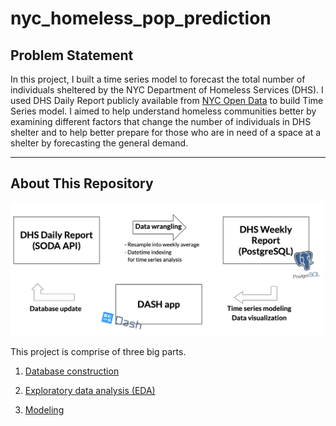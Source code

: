 # nyc_homeless_pop_prediction

## Problem Statement

In this project, I built a time series model to forecast the total number of individuals sheltered by the NYC Department of Homeless Services (DHS). I used DHS Daily Report publicly available from [NYC Open Data](https://opendata.cityofnewyork.us) to build Time Series model. I aimed to help understand homeless communities better by examining different factors that change the number of individuals in DHS shelter and to help better prepare for those who are in need of a space at a shelter by forecasting the general demand.

---

## About This Repository

<img src = "./production/assets/flow.png" width="500"/>

This project is comprise of three big parts.

1) [Database construction](https://github.com/dae-han/nyc_homeless_pop_prediction/blob/master/production/1_Data_Wrangling%2BDatabase_Construction.ipynb)

2) [Exploratory data analysis (EDA)](https://github.com/dae-han/nyc_homeless_pop_prediction/blob/master/production/3_EDA.ipynb)

3) [Modeling](https://github.com/dae-han/nyc_homeless_pop_prediction/blob/master/production/4_SARIMA_Time_Series_Analysis.ipynb)
